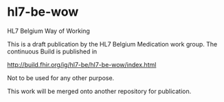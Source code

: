 # hl7-be-wow
 HL7 Belgium Way of Working

This is a draft publication by the HL7 Belgium Medication work group. 
The continuous Build is published in  

http://build.fhir.org/ig/hl7-be/hl7-be-wow/index.html

Not to be used for any other purpose.

This work will be merged onto another repository for publication.
